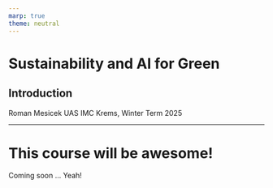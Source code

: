 ```yaml
---
marp: true
theme: neutral
---
```


<!-- description: Course overview -->

<!-- _class: title -->

# Sustainability and AI for Green
## Introduction

Roman Mesicek
UAS IMC Krems, Winter Term 2025

---

# This course will be awesome!

Coming soon ... Yeah! 

